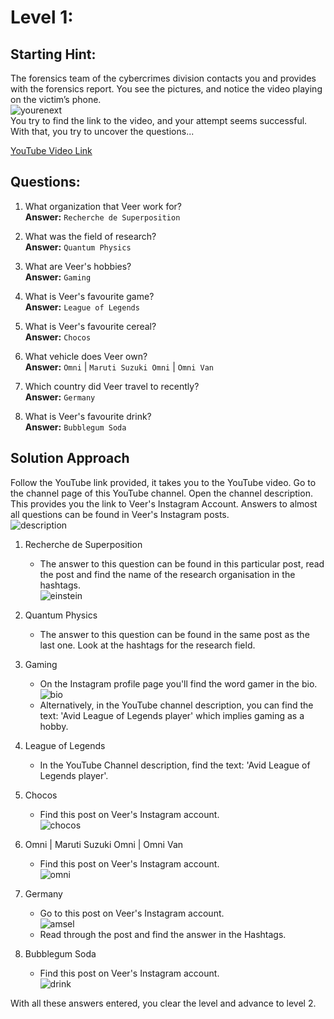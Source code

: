 # Level 1:

## Starting Hint:

The forensics team of the cybercrimes division contacts you and provides with the forensics report. You see the pictures, and notice the video playing on the victim’s phone.  
![yourenext](https://i.ibb.co/B20DMY5s/yourenext.jpg)  
You try to find the link to the video, and your attempt seems successful. With that, you try to uncover the questions...

[YouTube Video Link](https://youtu.be/yg1IqobgrEc?si=f86NQseSBiRAmNAf)

## Questions:

1. What organization that Veer work for?  
    **Answer:** `Recherche de Superposition`

2. What was the field of research?  
    **Answer:** `Quantum Physics`

3. What are Veer's hobbies?  
    **Answer:** `Gaming`

4. What is Veer's favourite game?  
    **Answer:** `League of Legends`

5. What is Veer's favourite cereal?  
    **Answer:** `Chocos`

6. What vehicle does Veer own?  
    **Answer:** `Omni` | `Maruti Suzuki Omni` | `Omni Van`

7. Which country did Veer travel to recently?  
    **Answer:** `Germany`

8. What is Veer's favourite drink?  
    **Answer:** `Bubblegum Soda`

## Solution Approach

Follow the YouTube link provided, it takes you to the YouTube video. Go to the channel page of this YouTube channel. Open the channel description. This provides you the link to Veer's Instagram Account. Answers to almost all questions can be found in Veer's Instagram posts.  
![description](https://i.ibb.co/Ndpw4QYp/description.png)

1. Recherche de Superposition

    - The answer to this question can be found in this particular post, read the post and find the name of the research organisation in the hashtags.  
    ![einstein](https://i.ibb.co/rKg1FtMt/einstein.png)

2. Quantum Physics

    - The answer to this question can be found in the same post as the last one. Look at the hashtags for the research field.

3. Gaming

    - On the Instagram profile page you'll find the word gamer in the bio.  
    ![bio](https://i.ibb.co/FL4xM6YD/bio.png)
    - Alternatively, in the YouTube channel description, you can find the text: 'Avid League of Legends player' which implies gaming as a hobby.

4. League of Legends

    - In the YouTube Channel description, find the text: 'Avid League of Legends player'.

5. Chocos

    - Find this post on Veer's Instagram account.  
    ![chocos](https://i.ibb.co/9H8406vr/chocos.png)

6. Omni | Maruti Suzuki Omni | Omni Van

    - Find this post on Veer's Instagram account.  
    ![omni](https://i.ibb.co/tpSJW4m4/omni.png)

7. Germany

    - Go to this post on Veer's Instagram account.  
    ![amsel](https://i.ibb.co/Lz0Ybj1B/amsel.png)
    - Read through the post and find the answer in the Hashtags.

8. Bubblegum Soda

    - Find this post on Veer's Instagram account.  
    ![drink](https://i.ibb.co/JWwbTG5m/drink.png)

With all these answers entered, you clear the level and advance to level 2.
